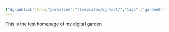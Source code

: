 ```yaml
---
{"dg-publish":true,"permalink":"/templates/dg-test/","tags":["gardenEntry"]}
---
```


This is the test homepage of my digital garden